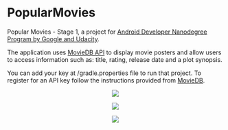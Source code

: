 # PopularMovies
Popular Movies - Stage 1, a project for <a href="https://classroom.udacity.com/nanodegrees/nd801" target="_blank">Android Developer Nanodegree Program by Google and Udacity</a>.

The application uses <a href="https://www.themoviedb.org/" target="_blank">MovieDB API</a> to display movie posters and allow users to access information such as: title, rating, release date and a plot synopsis.

You can add your key at /gradle.properties file to run that project. To register for an API key follow the instructions provided from <a href="https://developers.themoviedb.org/3/getting-started/introduction" target="_blank">MovieDB</a>.

<p align="center">
  <img src="https://i2.wp.com/www.mobap.gr/wp-content/uploads/2018/03/Capture_2018-03-11-23-13-56.png?resize=181%2C300&ssl=1">
</p>

<p align="center">
  <img src="https://i1.wp.com/www.mobap.gr/wp-content/uploads/2018/03/Capture_2018-03-11-23-15-12.png?resize=181%2C300&ssl=1">
</p>

<p align="center">
  <img src="https://i2.wp.com/www.mobap.gr/wp-content/uploads/2018/03/Capture_2018-03-11-23-18-07.png?resize=181%2C300&ssl=1">
</p>

 
 

